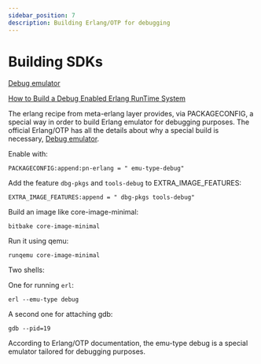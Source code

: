 ```yaml
---
sidebar_position: 7
description: Building Erlang/OTP for debugging
---
```


# Building SDKs


[Debug emulator](https://www.erlang.org/doc/system/debugging.html)

[How to Build a Debug Enabled Erlang RunTime System](https://www.erlang.org/doc/system/install#advanced-configuration-and-build-of-erlang-otp_building_how-to-build-a-debug-enabled-erlang-runtime-system)

The erlang recipe from meta-erlang layer provides, via PACKAGECONFIG, a special way in order to build Erlang emulator for debugging purposes. The official Erlang/OTP has all the details about why a special build is necessary, [Debug emulator](https://www.erlang.org/doc/system/debugging.html). 

Enable with:

```
PACKAGECONFIG:append:pn-erlang = " emu-type-debug"
```

Add the feature `dbg-pkgs` and `tools-debug` to EXTRA_IMAGE_FEATURES:

```
EXTRA_IMAGE_FEATURES:append = " dbg-pkgs tools-debug"
```

Build an image like core-image-minimal:

```
bitbake core-image-minimal
```

Run it using qemu:

```
runqemu core-image-minimal
```

Two shells:

One for running `erl`:

```
erl --emu-type debug
```

A second one for attaching gdb:

```
gdb --pid=19
```

According to Erlang/OTP documentation, the emu-type debug is a special emulator tailored for
debugging purposes.